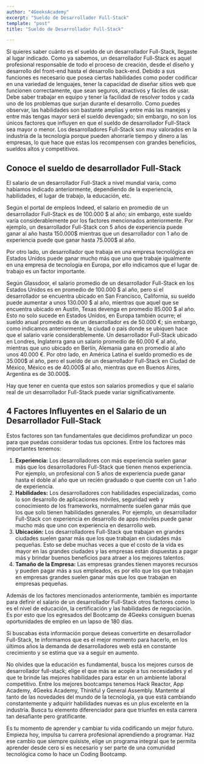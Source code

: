 ```yaml
---
author: "4GeeksAcademy"
excerpt: "Sueldo de Desarrollador Full-Stack"
template: "post"
title: "Sueldo de Desarrollador Full-Stack"

---
```


Si quieres saber cuánto es el sueldo de un desarrollador Full-Stack, llegaste al lugar indicado. Como ya sabemos, un desarrollador Full-Stack es aquel profesional responsable de todo el proceso de creación, desde el diseño y desarrollo del front-end hasta el desarrollo back-end. Debido a sus funciones es necesario que posea ciertas habilidades como poder codificar en una variedad de lenguajes, tener la capacidad de diseñar sitios web que funcionen correctamente, que sean seguros, atractivos y fáciles de usar. Debe saber trabajar en equipo y tener la facilidad de resolver todos y cada uno de los problemas que surjan durante el desarrollo. Como puedes observar, las habilidades son bastante amplias y entre más las manejes y entre más tengas mayor será el sueldo devengado; sin embargo, no son los únicos factores que influyen en que el sueldo de desarrollador Full-Stack sea mayor o menor. Los desarrolladores Full-Stack son muy valorados en la industria de la tecnología porque pueden ahorrarle tiempo y dinero a las empresas, lo que hace que estas los recompensen con grandes beneficios, sueldos altos y competitivos.

## Conoce el sueldo de desarrollador Full-Stack

El salario de un desarrollador Full-Stack a nivel mundial varía, como habíamos indicado anteriormente, dependiendo de la experiencia, habilidades, el lugar de trabajo, la educación, etc.

Según el portal de empleos Indeed, el salario en promedio de un desarrollador Full-Stack es de 100.000 $ al año; sin embargo, este sueldo varía considerablemente por los factores mencionados anteriormente. Por ejemplo, un desarrollador Full-Stack con 5 años de experiencia puede ganar al año hasta 150.000$ mientras que un desarrollador con 1 año de experiencia puede que ganar hasta 75.000$ al año.

Por otro lado, un desarrollador que trabaja en una empresa tecnológica en Estados Unidos puede ganar mucho más que uno que trabaje igualmente en una empresa de tecnología en Europa, por ello indicamos que el lugar de trabajo es un factor importante.

Según Glassdoor, el salario promedio de un desarrollador Full-Stack en los Estados Unidos es en promedio de 100.000 $ al año, pero si el desarrollador se encuentra ubicado en San Francisco, California, su sueldo puede aumentar a unos 130.000 $ al año, mientras que aquel que se encuentra ubicado en Austin, Texas devenga en promedio 85.000 $ al año. Esto no solo sucede en Estados Unidos, en Europa también ocurre; el sueldo anual promedio es de un desarrollador es de 50.000 €; sin embargo, como indicamos anteriormente, la ciudad o país donde se ubiquen hace que el salario varíe considerablemente. Un desarrollador Full-Stack ubicado en Londres, Inglaterra gana un salario promedio de 60.000 € al año, mientras que uno ubicado en Berlín, Alemania gana en promedio al año unos 40.000 €. Por otro lado, en América Latina el sueldo promedio es de 35.000$ al año, pero el sueldo de un desarrollador Full-Stack en Ciudad de México, México es de 40.000$ al año, mientras que en Buenos Aires, Argentina es de 30.000$.

Hay que tener en cuenta que estos son salarios promedios y que el salario real de un desarrollador Full-Stack puede variar significativamente.

## 4 Factores Influyentes en el Salario de un Desarrollador Full-Stack

Estos factores son tan fundamentales que decidimos profundizar un poco para que puedas considerar todas tus opciones. Entre los factores más importantes tenemos:

1. **Experiencia:** Los desarrolladores con más experiencia suelen ganar más que los desarrolladores Full-Stack que tienen menos experiencia. Por ejemplo, un profesional con 5 años de experiencia puede ganar hasta el doble al año que un recién graduado o que cuente con un 1 año de experiencia.
2. **Habilidades:** Los desarrolladores con habilidades especializadas, como lo son desarrollo de aplicaciones móviles, seguridad web y conocimiento de los frameworks, normalmente suelen ganar más que los que solo tienen habilidades generales. Por ejemplo, un desarrollador Full-Stack con experiencia en desarrollo de apps móviles puede ganar mucho más que uno con experiencia en desarrollo web.
3. **Ubicación:** Los desarrolladores Full-Stack que trabajan en grandes ciudades suelen ganar más que los que trabajan en ciudades más pequeñas. Esto se debe muchas veces a que el costo de la vida es mayor en las grandes ciudades y las empresas están dispuestas a pagar más y brindar buenos beneficios para atraer a los mejores talentos.
4. **Tamaño de la Empresa:** Las empresas grandes tienen mayores recursos y pueden pagar más a sus empleados, es por ello que los que trabajan en empresas grandes suelen ganar más que los que trabajan en empresas pequeñas.

Además de los factores mencionados anteriormente, también es importante para definir el salario de un desarrollador Full-Stack otros factores como lo es el nivel de educación, la certificación y las habilidades de negociación. Es por esto que los egresados del Bootcamp de 4Geeks consiguen buenas oportunidades de empleo en un lapso de 180 días.

Si buscabas esta información porque deseas convertirte en desarrollador Full-Stack, te informamos que es el mejor momento para hacerlo, en los últimos años la demanda de desarrolladores web está en constante crecimiento y se estima que va a seguir en aumento.

No olvides que la educación es fundamental, busca los mejores cursos de desarrollador full-stack; elige el que más se acople a tus necesidades y el que te brinde las mejores habilidades para estar en un ambiente laboral competitivo. Entre los mejores bootcamps tenemos Hack Reactor, App Academy, 4Geeks Academy, Thinkful y General Assembly. Mantente al tanto de las novedades del mundo de la tecnología, ya que está cambiando constantemente y adquirir habilidades nuevas es un plus excelente en la industria. Busca tu elemento diferenciador para que triunfes en esta carrera tan desafiante pero gratificante.

Es tu momento de aprender y cambiar tu vida codificando un mejor futuro. Empieza hoy, impulsa tu carrera profesional aprendiendo a programar. Haz ese cambio que siempre quisiste, elige un programa integral que te permita aprender desde cero si es necesario y ser parte de una comunidad tecnológica como lo hace un Coding Bootcamp.